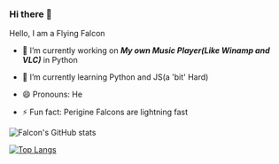 ### Hi there 👋
Hello, I am a Flying Falcon

- 🔭 I’m currently working on **_My own Music Player(Like Winamp and VLC)_** in Python 

- 🌱 I’m currently learning Python and JS(a 'bit' Hard)

- 😄 Pronouns: He

- ⚡ Fun fact: Perigine Falcons are lightning fast

![Falcon's GitHub stats](https://github-readme-stats.vercel.app/api?username=nav-github01001&show_icons=true&theme=highcontrast)

[![Top Langs](https://github-readme-stats.vercel.app/api/top-langs/?username=nav-github01001&layout=compact&theme=highcontrast)](https://github.com/anuraghazra/github-readme-stats)
